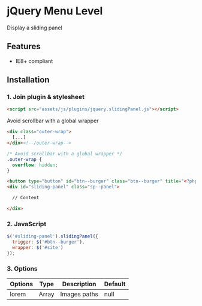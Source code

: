 # jQuery Menu Level

Display a sliding panel



## Features

* IE8+ compliant



## Installation

### 1. Join plugin & stylesheet

```html
<script src="assets/js/plugins/jquery.slidingPanel.js"></script>
```





Avoid scrollbar with a global wrapper

```html
<div class="outer-wrap">
  [...]
</div><!--/outer-wrap-->
```

```css
/* Avoid scrollbar with a global wrapper */
.outer-wrap {
  overflow: hidden;
}
```


```html
<button type="button" id="btn--burger" class="btn--burger" title="<?php print t('Open nav') ?>">Menu</button>
<div id="sliding-panel" class="sp--panel">

  // Content

</div>
```




### 2. JavaScript

```js
$('#sliding-panel').slidingPanel({
  trigger: $('#btn--burger'),
  wrapper: $('#site')
});
```



### 3. Options

Options | Type  | Description                    | Default
--------|-------|--------------------------------|--------
lorem   | Array | Images paths                   | null
